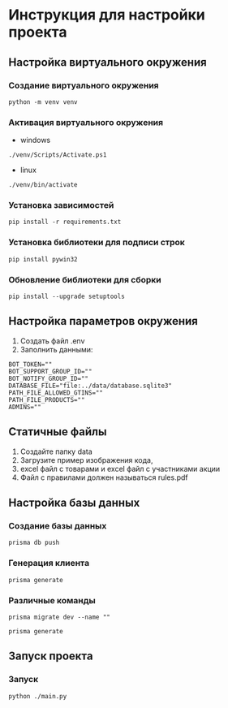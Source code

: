 # Инструкция для настройки проекта

## Настройка виртуального окружения

### Создание виртуального окружения
```shell
python -m venv venv
```

### Активация виртуального окружения
- windows
```shell
./venv/Scripts/Activate.ps1
```
- linux
```shell
./venv/bin/activate
```

### Установка зависимостей
```shell
pip install -r requirements.txt
```

### Установка библиотеки для подписи строк
```shell
pip install pywin32
```

### Обновление библиотеки для сборки
```shell
pip install --upgrade setuptools
```

## Настройка параметров окружения

1. Создать файл .env
2. Заполнить данными:
```text
BOT_TOKEN=""
BOT_SUPPORT_GROUP_ID=""
BOT_NOTIFY_GROUP_ID=""
DATABASE_FILE="file:../data/database.sqlite3"
PATH_FILE_ALLOWED_GTINS=""
PATH_FILE_PRODUCTS=""
ADMINS=""
```

## Статичные файлы

1. Создайте папку data
2. Загрузите пример изображения кода, 
3. excel файл c товарами и excel файл c участниками акции
4. Файл с правилами должен называться rules.pdf

## Настройка базы данных

### Создание базы данных
```shell
prisma db push
```

### Генерация клиента
```shell
prisma generate
```

### Различные команды
```shell
prisma migrate dev --name ""

prisma generate
```

## Запуск проекта

### Запуск
```shell
python ./main.py
```